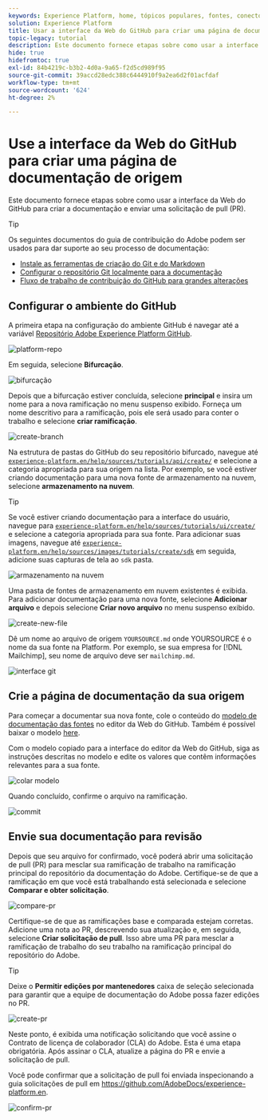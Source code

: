 ```yaml
---
keywords: Experience Platform, home, tópicos populares, fontes, conectores, conectores de origem, sdk de fontes, sdk, SDK
solution: Experience Platform
title: Usar a interface da Web do GitHub para criar uma página de documentação de fontes
topic-legacy: tutorial
description: Este documento fornece etapas sobre como usar a interface da Web do GitHub para criar a documentação e enviar uma solicitação de pull (PR).
hide: true
hidefromtoc: true
exl-id: 84b4219c-b3b2-4d0a-9a65-f2d5cd989f95
source-git-commit: 39accd28edc388c6444910f9a2ea6d2f01acfdaf
workflow-type: tm+mt
source-wordcount: '624'
ht-degree: 2%

---
```


# Use a interface da Web do GitHub para criar uma página de documentação de origem

Este documento fornece etapas sobre como usar a interface da Web do GitHub para criar a documentação e enviar uma solicitação de pull (PR).

>[!TIP]
>
>Os seguintes documentos do guia de contribuição do Adobe podem ser usados para dar suporte ao seu processo de documentação: <ul><li>[Instale as ferramentas de criação do Git e do Markdown](https://experienceleague.adobe.com/docs/contributor/contributor-guide/setup/install-tools.html?lang=en)</li><li>[Configurar o repositório Git localmente para a documentação](https://experienceleague.adobe.com/docs/contributor/contributor-guide/setup/local-repo.html?lang=en)</li><li>[Fluxo de trabalho de contribuição do GitHub para grandes alterações](https://experienceleague.adobe.com/docs/contributor/contributor-guide/setup/full-workflow.html?lang=en)</li></ul>

## Configurar o ambiente do GitHub

A primeira etapa na configuração do ambiente GitHub é navegar até a variável [Repositório Adobe Experience Platform GitHub](https://github.com/AdobeDocs/experience-platform.en).

![platform-repo](../assets/platform-repo.png)

Em seguida, selecione **Bifurcação**.

![bifurcação](../assets/fork.png)

Depois que a bifurcação estiver concluída, selecione **principal** e insira um nome para a nova ramificação no menu suspenso exibido. Forneça um nome descritivo para a ramificação, pois ele será usado para conter o trabalho e selecione **criar ramificação**.

![create-branch](../assets/create-branch.png)

Na estrutura de pastas do GitHub do seu repositório bifurcado, navegue até [`experience-platform.en/help/sources/tutorials/api/create/`](https://github.com/AdobeDocs/experience-platform.en/tree/main/help/sources/tutorials/api/create) e selecione a categoria apropriada para sua origem na lista. Por exemplo, se você estiver criando documentação para uma nova fonte de armazenamento na nuvem, selecione **armazenamento na nuvem**.

>[!TIP]
>
>Se você estiver criando documentação para a interface do usuário, navegue para [`experience-platform.en/help/sources/tutorials/ui/create/`](https://github.com/AdobeDocs/experience-platform.en/tree/main/help/sources/tutorials/ui/create) e selecione a categoria apropriada para sua fonte. Para adicionar suas imagens, navegue até [`experience-platform.en/help/sources/images/tutorials/create/sdk`](https://github.com/AdobeDocs/experience-platform.en/tree/main/help/sources/images/tutorials/create) em seguida, adicione suas capturas de tela ao `sdk` pasta.

![armazenamento na nuvem](../assets/cloud-storage.png)

Uma pasta de fontes de armazenamento em nuvem existentes é exibida. Para adicionar documentação para uma nova fonte, selecione **Adicionar arquivo** e depois selecione **Criar novo arquivo** no menu suspenso exibido.

![create-new-file](../assets/create-new-file.png)

Dê um nome ao arquivo de origem `YOURSOURCE.md` onde YOURSOURCE é o nome da sua fonte na Platform. Por exemplo, se sua empresa for [!DNL Mailchimp], seu nome de arquivo deve ser `mailchimp.md`.

![interface git](../assets/git-interface.png)

## Crie a página de documentação da sua origem

Para começar a documentar sua nova fonte, cole o conteúdo do [modelo de documentação das fontes](./template.md) no editor da Web do GitHub. Também é possível baixar o modelo [here](../assets/template.zip).

Com o modelo copiado para a interface do editor da Web do GitHub, siga as instruções descritas no modelo e edite os valores que contêm informações relevantes para a sua fonte.

![colar modelo](../assets/paste-template.png)

Quando concluído, confirme o arquivo na ramificação.

![commit](../assets/commit.png)

## Envie sua documentação para revisão

Depois que seu arquivo for confirmado, você poderá abrir uma solicitação de pull (PR) para mesclar sua ramificação de trabalho na ramificação principal do repositório da documentação do Adobe. Certifique-se de que a ramificação em que você está trabalhando está selecionada e selecione **Comparar e obter solicitação**.

![compare-pr](../assets/compare-pr.png)

Certifique-se de que as ramificações base e comparada estejam corretas. Adicione uma nota ao PR, descrevendo sua atualização e, em seguida, selecione **Criar solicitação de pull**. Isso abre uma PR para mesclar a ramificação de trabalho do seu trabalho na ramificação principal do repositório do Adobe.

>[!TIP]
>
>Deixe o **Permitir edições por mantenedores** caixa de seleção selecionada para garantir que a equipe de documentação do Adobe possa fazer edições no PR.

![create-pr](../assets/create-pr.png)

Neste ponto, é exibida uma notificação solicitando que você assine o Contrato de licença de colaborador (CLA) do Adobe. Esta é uma etapa obrigatória. Após assinar o CLA, atualize a página do PR e envie a solicitação de pull.

Você pode confirmar que a solicitação de pull foi enviada inspecionando a guia solicitações de pull em https://github.com/AdobeDocs/experience-platform.en.

![confirm-pr](../assets/confirm-pr.png)
